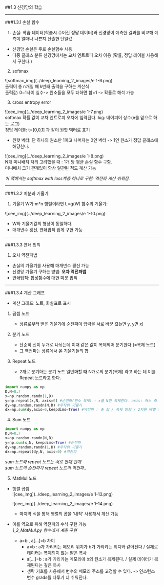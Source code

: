 ##1.3 신경망의 학습  
***
###1.3.1 손실 함수  
1. 손실: 학습 데이터(학습시 주어진 정답 데이터)와 신경망이 예측한 결과를 비교해 예측이 얼마나 나쁜지 산출한 단일값  

- 신경망 손실은 주로 손실함수 사용
- 다중 클래스 분류 신경망에서는 교차 엔트로피 오차 이용 (확률, 정답 레이블 사용해서 구한다.)
  
2. softmax  

![softmax_img](../deep_learning_2_images/e 1-6.png)  
출력이 총 n개일 때 k번째 출력을 구하는 계산식  
출력값: 0~1사이 실수-> 원소들을 모두 더하면 합=1 -> 확률로 해석 가능  
   
3. cross entropy error
   
![cee_img](../deep_learning_2_images/e 1-7.png)  
softmax 확률 값이 교차 엔트로피 오차에 입력된다. 
log: 네이피어 상수(e를 밑으로 하는 로그)  
정답 레이블: t=[0,0,1] 과 같이 원핫 벡터로 표기  

- 원핫 벡터: 단 하나의 원소만 1이고 나머지는 0인 벡터 -> 1인 원소가 정답 클래스에 해당한다.

![cee_img](../deep_learning_2_images/e 1-8.png)  
N개 미니배치 처리 고려했을 때 : 1개 당 평균 손실 함수 구함.  
미니배치 크기 관계없이 항상 일관된 척도 계산 가능

_이 책에서는 softmax with loss계층 하나로 구현: 역전파 계산 쉬워짐._  

***
###1.3.2 미분과 기울기  
1. 기울기
W가 m*n 행렬이라면 L=g(W) 함수의 기울기:  

![cee_img](../deep_learning_2_images/e 1-10.png)  

- W와 기울기값의 형상이 동일하다.
- 매개변수 갱신, 연쇄법칙 쉽게 구현 가능  

***
###1.3.3 연쇄 법칙  
1. 오차 역전파법  

- 손실의 기울기를 사용해 매개변수 갱신 가능  
- 신경망 기울기 구하는 방법: __오차 역전파법__  
- 연쇄법칙: 합성함수에 대한 미분 법칙  

***
###1.3.4 계산 그래프  
- 계산 그래프: 노트, 화살표로 표시  

1. 곱셈 노드  
    - 상류로부터 받은 기울기에 순전파이 입력을 서로 바꾼 값(x면 y, y면 x)  

2. 분기 노드  
   - 단순히 선이 두개로 나뉘는데 이때 같은 값이 복제되어 분기한다.(=복제 노드)  
   - 그 역전파는 상류에서 온 기울기들의 합  
   
3. Repeat 노드  
   - 2개로 분기하는 분기 노드 일반화할 때 N개로의 분기(복제) 라고 하는 데 이를 Repeat 노드라고 한다.  

```python
import numpy as np
D,N=8,7
x=np.random.randn(1,D)
y=np.repeat(x,N, axis=0) #순전파(원소 복제) : x를 N번 복제한다. axis: 어느 축 방향으로 복제할 지 조정 가능(=세로)
dy=np.random.randn(N,D) #무작위 기울기
dx=np.sum(dy,axis=0,keepdims=True) #역전파 : 총 합 / 복제 방향 / 2차원 배열 차원 수 유지(True: 1,D / False: D)
```

4. Sum 노드  
```python
import numpy as np
D,N=8,7
x=np.random.randn(N,D)
y=np.sum(x,N, keepdims=True) #순전파
dy=np.random.randn(1,D) #무작위 기울기
dx=np.repeat(dy,N, axis=0) #역전파
```
_sum 노드와 repeat 노드는 서로 반대 관계_  
_sum 노드의 순전파가 repeat 노드의 역전파.._  

5. MatMul 노드  
- 행렬 곱셈  
![cee_img](../deep_learning_2_images/e 1-13.png)  
  
    ![cee_img](../deep_learning_2_images/e 1-14.png)  
  - 마지막 식을 통해 행렬의 곱을 '내적' 사용해서 계산 가능
    
- 이를 역으로 취해 역전파의 수식 구현 가능  
_1_3_MatMul.py 함수에서 계층 구현_  
  - a=b , a[...]=b 차이  
    * a=b : a가 가리키는 메모리 위치가 b가 가리키는 위치와 같아진다 / 실제로 데이터는 복제되지 않는 얕은 복사  
    * a[...]=b : a가 가리키는 메모리에 b의 원소가 복제된다. / 실제 데이터가 복제된다는 깊은 복사  
    * 생략 기호를 사용해서 변수의 메모리 주소를 고정할 수 있다. -> 인스턴스 변수 grads를 다루기 더 쉬워진다.


